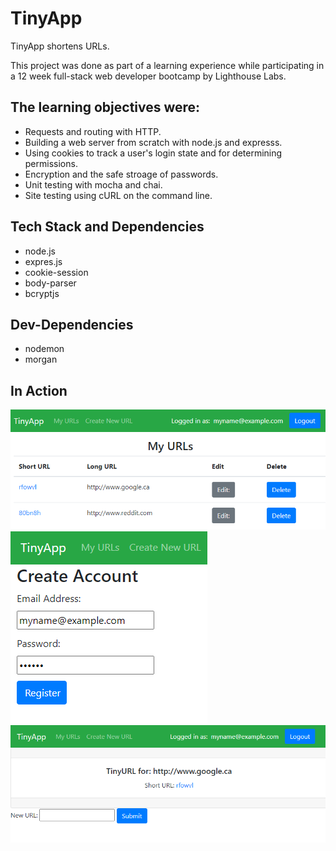 # TinyApp

TinyApp shortens URLs.

This project was done as part of a learning experience while participating in
a 12 week full-stack web developer bootcamp by Lighthouse Labs.

## The learning objectives were:

* Requests and routing with HTTP.
* Building a web server from scratch with node.js and expresss.
* Using cookies to track a user's login state and for determining permissions.
* Encryption and the safe stroage of passwords.
* Unit testing with mocha and chai.
* Site testing using cURL on the command line.

## Tech Stack and Dependencies
* node.js
* expres.js
* cookie-session
* body-parser
* bcryptjs

## Dev-Dependencies
* nodemon
* morgan

## In Action

!["Screenshot of URLs page"](https://github.com/Eugene-L-H/tinyapp/blob/main/docs/myURLs_page.png?raw=true)
!["Screenshot of registration page"](https://github.com/Eugene-L-H/tinyapp/blob/main/docs/register_page.png?raw=true)
!["Screenshot of edit URL page"](https://github.com/Eugene-L-H/tinyapp/blob/main/docs/edit_link.png?raw=true)

